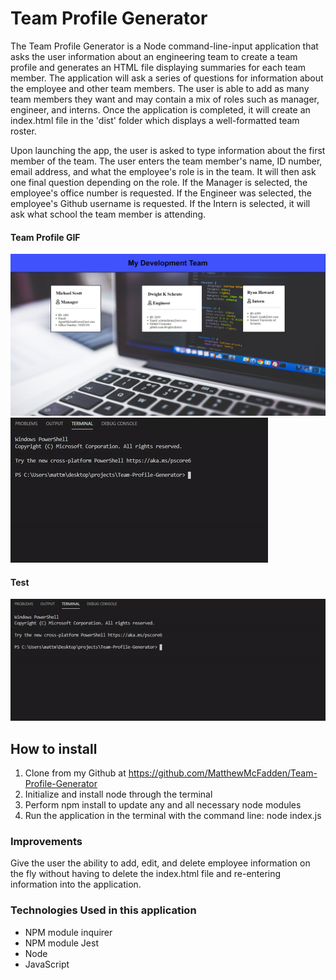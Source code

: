 # Team Profile Generator
The Team Profile Generator is a Node command-line-input application that asks the user information about an engineering team to create a team profile and generates an HTML file displaying summaries for each team member. The application will ask a series of questions for information about the employee and other team members. The user is able to add as many team members they want and may contain a mix of roles such as manager, engineer, and interns. Once the application is completed, it will create an index.html file in the 'dist' folder which displays a well-formatted team roster.

Upon launching the app, the user is asked to type information about the first member of the team. The user enters the team member's name, ID number, email address, and what the employee's role is in the team. It will then ask one final question depending on the role. If the Manager is selected, the employee's office number is requested. If the Engineer was selected, the employee's Github username is requested. If the Intern is selected, it will ask what school the team member is attending.

#### Team Profile GIF
![screenshot](/assets/images/teamProfileScreenshot.jpg)
![demo](/assets/gif/TeamProfileGIF.gif)

#### Test
![demo](/assets/gif/TeamProfile-test.gif)

## How to install
1. Clone from my Github at https://github.com/MatthewMcFadden/Team-Profile-Generator
2. Initialize and install node through the terminal
3. Perform npm install to update any and all necessary node modules
3. Run the application in the terminal with the command line: node index.js

### Improvements
Give the user the ability to add, edit, and delete employee information on the fly without having to delete the index.html file and re-entering information into the application.

### Technologies Used in this application
* NPM module inquirer
* NPM module Jest
* Node
* JavaScript